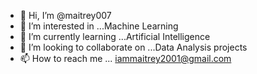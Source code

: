 - 👋 Hi, I’m @maitrey007
- 👀 I’m interested in ...Machine Learning
- 🌱 I’m currently learning ...Artificial Intelligence
- 💞️ I’m looking to collaborate on ...Data Analysis projects
- 📫 How to reach me ... iammaitrey2001@gmail.com

<!---
maitrey007/maitrey007 is a ✨ special ✨ repository because its `README.md` (this file) appears on your GitHub profile.
You can click the Preview link to take a look at your changes.
--->
